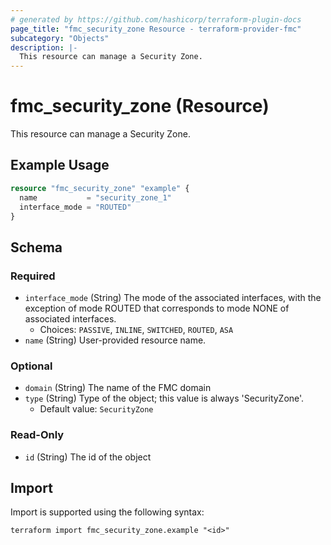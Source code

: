 ```yaml
---
# generated by https://github.com/hashicorp/terraform-plugin-docs
page_title: "fmc_security_zone Resource - terraform-provider-fmc"
subcategory: "Objects"
description: |-
  This resource can manage a Security Zone.
---
```


# fmc_security_zone (Resource)

This resource can manage a Security Zone.

## Example Usage

```terraform
resource "fmc_security_zone" "example" {
  name           = "security_zone_1"
  interface_mode = "ROUTED"
}
```

<!-- schema generated by tfplugindocs -->
## Schema

### Required

- `interface_mode` (String) The mode of the associated interfaces, with the exception of mode ROUTED that corresponds to mode NONE of associated interfaces.
  - Choices: `PASSIVE`, `INLINE`, `SWITCHED`, `ROUTED`, `ASA`
- `name` (String) User-provided resource name.

### Optional

- `domain` (String) The name of the FMC domain
- `type` (String) Type of the object; this value is always 'SecurityZone'.
  - Default value: `SecurityZone`

### Read-Only

- `id` (String) The id of the object

## Import

Import is supported using the following syntax:

```shell
terraform import fmc_security_zone.example "<id>"
```
